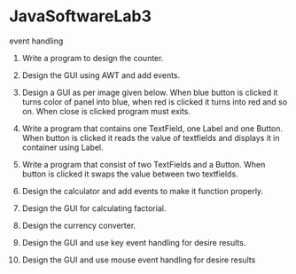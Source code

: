 # JavaSoftwareLab3
event handling

1. Write a program to design the counter.

2. Design the GUI using AWT and add events.

3. Design a GUI as per image given below. When blue button is clicked it turns color of
panel into blue, when red is clicked it turns into red and so on. When close is clicked
program must exits.

4. Write a program that contains one TextField, one Label and one Button. When button is
clicked it reads the value of textfields and displays it in container using Label.

5. Write a program that consist of two TextFields and a Button. When button is clicked it
swaps the value between two textfields.

6. Design the calculator and add events to make it function properly.

7. Design the GUI for calculating factorial.

8. Design the currency converter.

9. Design the GUI and use key event handling for desire results.

10. Design the GUI and use mouse event handling for desire results
